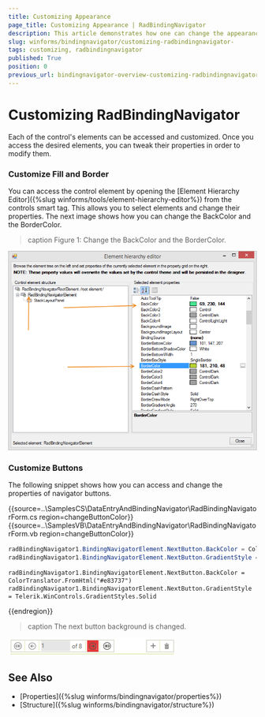 ```yaml
---
title: Customizing Appearance
page_title: Customizing Appearance | RadBindingNavigator
description: This article demonstrates how one can change the appearance of the navigator elements.  
slug: winforms/bindingnavigator/customizing-radbindingnavigator-
tags: customizing, radbindingnavigator
published: True
position: 0
previous_url: bindingnavigator-overview-customizing-radbindingnavigator
---
```


# Customizing RadBindingNavigator 

Each of the control's elements can be accessed and customized. Once you access the desired elements, you can tweak their properties in order to modify them. 

### Customize Fill and Border

You can access the control element by opening the [Element Hierarchy Editor]({%slug winforms/tools/element-hierarchy-editor%}) from the controls smart tag. This allows you to select elements and change their properties. The next image shows how you can change the BackColor and the BorderColor.

>caption Figure 1: Change the BackColor and the BorderColor.

![bindingnavigator-overview-customizing-radbindingnavigator 001](images/bindingnavigator-overview-customizing-radbindingnavigator001.png)

### Customize Buttons

The following snippet shows how you can access and change the properties of navigator buttons.

{{source=..\SamplesCS\DataEntryAndBindingNavigator\RadBindingNavigatorForm.cs region=changeButtonColor}} 
{{source=..\SamplesVB\DataEntryAndBindingNavigator\RadBindingNavigatorForm.vb region=changeButtonColor}}
````C#
radBindingNavigator1.BindingNavigatorElement.NextButton.BackColor = ColorTranslator.FromHtml("#e83737");
radBindingNavigator1.BindingNavigatorElement.NextButton.GradientStyle = Telerik.WinControls.GradientStyles.Solid;

````
````VB.NET
radBindingNavigator1.BindingNavigatorElement.NextButton.BackColor = ColorTranslator.FromHtml("#e83737")
radBindingNavigator1.BindingNavigatorElement.NextButton.GradientStyle = Telerik.WinControls.GradientStyles.Solid

````

{{endregion}} 

>caption The next button background is changed.

![bindingnavigator-overview-customizing-radbindingnavigator 002](images/bindingnavigator-overview-customizing-radbindingnavigator002.png)

## See Also

 * [Properties]({%slug winforms/bindingnavigator/properties%})
 * [Structure]({%slug winforms/bindingnavigator/structure%})
